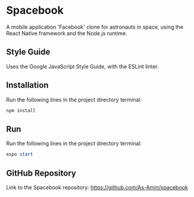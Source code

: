 <h1>Spacebook</h1>
A mobile application 'Facebook' clone for astronauts in space, using the React Native framework and the Node.js runtime.

## Style Guide
Uses the Google JavaScript Style Guide, with the ESLint linter.

## Installation
Run the following lines in the project directory terminal:
```powershell
npm install
```

## Run
Run the following lines in the project directory terminal:
```powershell
expo start
```

## GitHub Repository
Link to the Spacebook repository: https://github.com/As-Amin/spacebook
